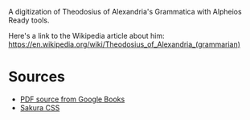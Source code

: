 

A digitization of Theodosius of Alexandria's Grammatica with Alpheios Ready tools.

Here's a link to the Wikipedia article about him: <https://en.wikipedia.org/wiki/Theodosius_of_Alexandria_(grammarian)>

# Sources

- [PDF source from Google Books](https://books.googleusercontent.com/books/content?req=AKW5QadGwtwLKYL6q34ztGJA0JrsNBueOwvUAT_w3PWSR9cMuS766zvzgzpn9_S7yaqlUl9Zy9TdBk3cEy_yEw-DQoRmTLoNUwz3ea77usVPcZPugtPt3IZdBkEgqx1KDuA-fZ7MPUSPUcw0aiLzsHmxY1BA6HDr9QqtT26Q59x55zGCALGDrxyKYWisCc7Tu5WhkvteOdVQPiYdCnABQlwvB8J-s4SK2u8kAqmIZEGRUi_7ylAIu24K1WEs0qsRCBXmvY1QrqjBIpZnouNqHNzZ6i-E-yB8ZA)
- [Sakura CSS](https://oxal.org/projects/sakura/)
